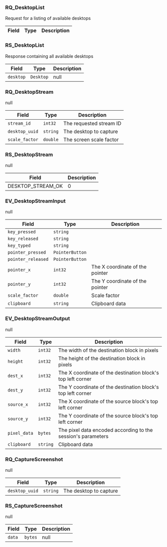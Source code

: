 
### RQ_DesktopList
Request for a listing of available desktops

| Field | Type | Description |
|-------|------|-------------|

### RS_DesktopList
Response containing all available desktops

| Field | Type | Description |
|-------|------|-------------|
| `desktop` | `Desktop` | null |

### RQ_DesktopStream
null

| Field | Type | Description |
|-------|------|-------------|
| `stream_id` | `int32` | The requested stream ID |
| `desktop_uuid` | `string` | The desktop to capture |
| `scale_factor` | `double` | The screen scale factor |

### RS_DesktopStream
null

| Field | Description |
|-------|-------------|
| DESKTOP_STREAM_OK | 0 |

### EV_DesktopStreamInput
null

| Field | Type | Description |
|-------|------|-------------|
| `key_pressed` | `string` |  |
| `key_released` | `string` |  |
| `key_typed` | `string` |  |
| `pointer_pressed` | `PointerButton` |  |
| `pointer_released` | `PointerButton` |  |
| `pointer_x` | `int32` | The X coordinate of the pointer |
| `pointer_y` | `int32` | The Y coordinate of the pointer |
| `scale_factor` | `double` | Scale factor |
| `clipboard` | `string` | Clipboard data |

### EV_DesktopStreamOutput
null

| Field | Type | Description |
|-------|------|-------------|
| `width` | `int32` | The width of the destination block in pixels |
| `height` | `int32` | The height of the destination block in pixels |
| `dest_x` | `int32` | The X coordinate of the destination block's top left corner |
| `dest_y` | `int32` | The Y coordinate of the destination block's top left corner |
| `source_x` | `int32` | The X coordinate of the source block's top left corner |
| `source_y` | `int32` | The Y coordinate of the source block's top left corner |
| `pixel_data` | `bytes` | The pixel data encoded according to the session's parameters |
| `clipboard` | `string` | Clipboard data |

### RQ_CaptureScreenshot
null

| Field | Type | Description |
|-------|------|-------------|
| `desktop_uuid` | `string` | The desktop to capture |

### RS_CaptureScreenshot
null

| Field | Type | Description |
|-------|------|-------------|
| `data` | `bytes` | null |
